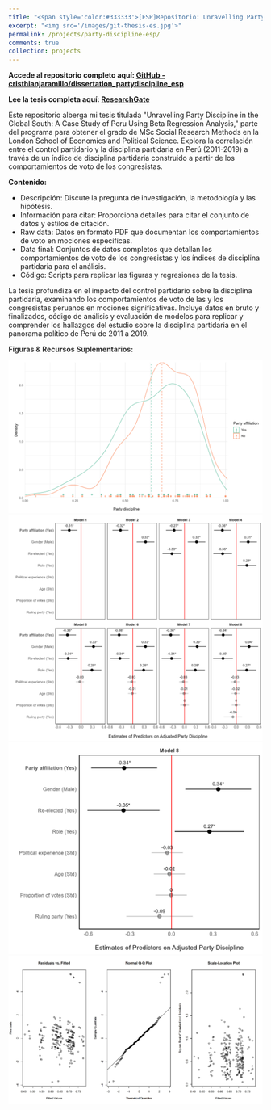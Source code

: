 ```yaml
---
title: "<span style='color:#333333'>[ESP]Repositorio: Unravelling Party Discipline in the Global South: A Case Study of Peru Using Beta Regression Analysis</span>"
excerpt: "<img src='/images/git-thesis-es.jpg'>"
permalink: /projects/party-discipline-esp/
comments: true
collection: projects
---
```


**Accede al repositorio completo aquí: [GitHub - cristhianjaramillo/dissertation_partydiscipline_esp](https://github.com/cristhianjaramillo/dissertation_partydiscipline_esp)**

**Lee la tesis completa aquí: [ResearchGate](https://www.researchgate.net/publication/384005189_Unravelling_Party_Discipline_in_the_Global_South_A_Case_Study_of_Peru_Using_Beta_Regression_Analysis)**

Este repositorio alberga mi tesis titulada "Unravelling Party Discipline in the Global South: A Case Study of Peru Using Beta Regression Analysis," parte del programa para obtener el grado de MSc Social Research Methods en la London School of Economics and Political Science. Explora la correlación entre el control partidario y la disciplina partidaria en Perú (2011-2019) a través de un índice de disciplina partidaria construido a partir de los comportamientos de voto de los congresistas.

**Contenido:**

-   Descripción: Discute la pregunta de investigación, la metodología y las hipótesis.
-   Información para citar: Proporciona detalles para citar el conjunto de datos y estilos de citación.
-   Raw data: Datos en formato PDF que documentan los comportamientos de voto en mociones específicas.
-   Data final: Conjuntos de datos completos que detallan los comportamientos de voto de los congresistas y los índices de disciplina partidaria para el análisis.
-   Código: Scripts para replicar las figuras y regresiones de la tesis.

La tesis profundiza en el impacto del control partidario sobre la disciplina partidaria, examinando los comportamientos de voto de las y los congresistas peruanos en mociones significativas. Incluye datos en bruto y finalizados, código de análisis y evaluación de modelos para replicar y comprender los hallazgos del estudio sobre la disciplina partidaria en el panorama político de Perú de 2011 a 2019.

**<span style='color:#333333'>Figuras & Recursos Suplementarios:</span>**

<img src="/images/density_plot.jpg"/>

<img src="/images/model_full.jpg"/>

<img src="/images/model8.jpg"/>

<img src="/images/evaluation.jpg"/>
